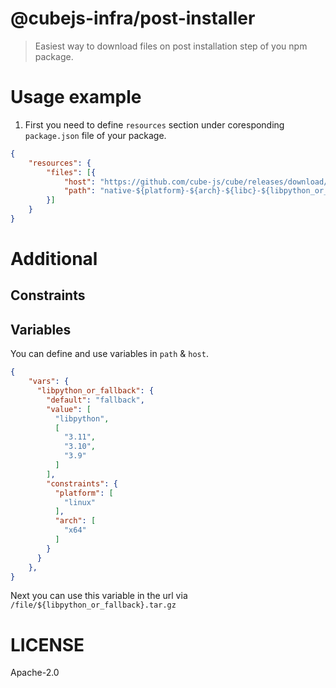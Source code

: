 # @cubejs-infra/post-installer

> Easiest way to download files on post installation step of you npm package.

# Usage example

1. First you need to define `resources` section under coresponding `package.json` file of your package.


```json
{
    "resources": {
        "files": [{
            "host": "https://github.com/cube-js/cube/releases/download/v${version}/",
            "path": "native-${platform}-${arch}-${libc}-${libpython_or_fallback}.tar.gz",
        }]
    }
}
```

# Additional

## Constraints



## Variables

You can define and use variables in `path` & `host`.

```json
{
    "vars": {
      "libpython_or_fallback": {
        "default": "fallback",
        "value": [
          "libpython",
          [
            "3.11",
            "3.10",
            "3.9"
          ]
        ],
        "constraints": {
          "platform": [
            "linux"
          ],
          "arch": [
            "x64"
          ]
        }
      }
    },
}
```

Next you can use this variable in the url via `/file/${libpython_or_fallback}.tar.gz`

# LICENSE

Apache-2.0
